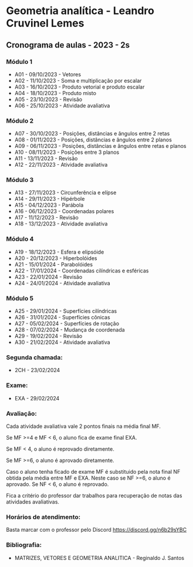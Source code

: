 # Geometria analítica - Leandro Cruvinel Lemes

## Cronograma de aulas - 2023 - 2s

### Módulo 1
- A01 - 09/10/2023 - Vetores
- A02 - 11/10/2023 - Soma e multiplicação por escalar
- A03 - 16/10/2023 - Produto vetorial e produto escalar
- A04 - 18/10/2023 - Produto misto
- A05 - 23/10/2023 - Revisão
- A06 - 25/10/2023 - Atividade avaliativa

### Módulo 2
- A07 - 30/10/2023 - Posições, distâncias e ângulos entre 2 retas
- A08 - 01/11/2023 - Posições, distâncias e ângulos entre 2 planos
- A09 - 06/11/2023 - Posições, distâncias e ângulos entre retas e planos
- A10 - 08/11/2023 - Posições entre 3 planos
- A11 - 13/11/2023 - Revisão
- A12 - 22/11/2023 - Atividade avaliativa

### Módulo 3
- A13 - 27/11/2023 - Circunferência e elípse
- A14 - 29/11/2023 - Hipérbole
- A15 - 04/12/2023 - Parábola
- A16 - 06/12/2023 - Coordenadas polares
- A17 - 11/12/2023 - Revisão
- A18 - 13/12/2023 - Atividade avaliativa

### Módulo 4
- A19 - 18/12/2023 - Esfera e elipsóide
- A20 - 20/12/2023 - Hiperbolóides
- A21 - 15/01/2024 - Parabolóides
- A22 - 17/01/2024 - Coordenadas cilíndricas e esféricas
- A23 - 22/01/2024 - Revisão
- A24 - 24/01/2024 - Atividade avaliativa

### Módulo 5
- A25 - 29/01/2024 - Superfícies cilíndricas
- A26 - 31/01/2024 - Superfícies cônicas
- A27 - 05/02/2024 - Superfícies de rotação
- A28 - 07/02/2024 - Mudança de coordenada
- A29 - 19/02/2024 - Revisão
- A30 - 21/02/2024 - Atividade avaliativa

### Segunda chamada:
- 2CH - 23/02/2024

### Exame:
- EXA - 29/02/2024

### Avaliação:
Cada atividade avaliativa vale 2 pontos finais na média final MF.

Se MF >=4 e MF < 6, o aluno fica de exame final EXA.

Se MF < 4, o aluno é reprovado diretamente.

Se MF >=6, o aluno é aprovado diretamente.

Caso o aluno tenha ficado de exame MF é substituido pela nota final NF obtida pela média entre MF e EXA. Neste caso se NF >=6, o aluno é aprovado. Se NF < 6, o aluno é reprovado.

Fica a critério do professor dar trabalhos para recuperação de notas das atividades avaliativas.

### Horários de atendimento:
Basta marcar com o professor pelo Discord https://discord.gg/n6b29sYBC

### Bibliografia:

- MATRIZES, VETORES E GEOMETRIA ANALITICA - Reginaldo J. Santos